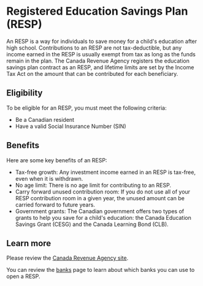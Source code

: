 # Registered Education Savings Plan (RESP)

An RESP is a way for individuals to save money for a child's education after high school. Contributions to an RESP are not tax-deductible, but any income earned in the RESP is usually exempt from tax as long as the funds remain in the plan. The Canada Revenue Agency registers the education savings plan contract as an RESP, and lifetime limits are set by the Income Tax Act on the amount that can be contributed for each beneficiary. 

## Eligibility

To be eligible for an RESP, you must meet the following criteria:
- Be a Canadian resident
- Have a valid Social Insurance Number (SIN)

## Benefits

Here are some key benefits of an RESP:
- Tax-free growth: Any investment income earned in an RESP is tax-free, even when it is withdrawn.
- No age limit: There is no age limit for contributing to an RESP.
- Carry forward unused contribution room: If you do not use all of your RESP contribution room in a given year, the unused amount can be carried forward to future years.
- Government grants: The Canadian government offers two types of grants to help you save for a child's education: the Canada Education Savings Grant (CESG) and the Canada Learning Bond (CLB).

## Learn more

Please review the [Canada Revenue Agency site](https://www.canada.ca/en/revenue-agency/services/tax/individuals/topics/registered-education-savings-plans-resps.html).

You can review the [banks](./banks.md) page to learn about which banks you can use to open a RESP.
